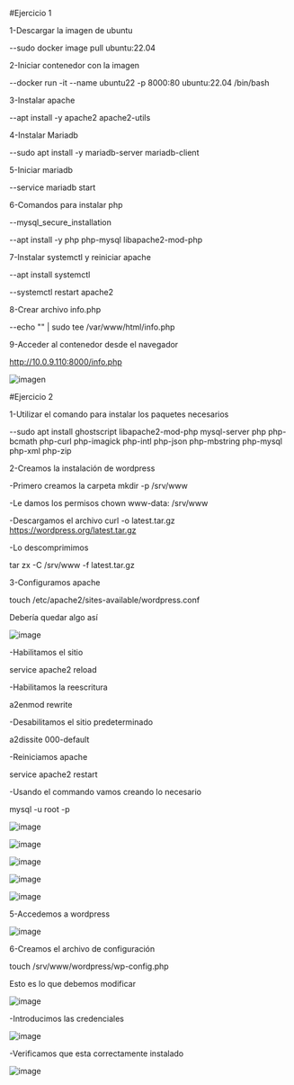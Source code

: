 #Ejercicio 1

1-Descargar la imagen de ubuntu

--sudo docker image pull ubuntu:22.04

2-Iniciar contenedor con la imagen

--docker run -it --name ubuntu22 -p 8000:80 ubuntu:22.04 /bin/bash

3-Instalar apache

--apt install -y apache2 apache2-utils

4-Instalar Mariadb

--sudo apt install -y mariadb-server mariadb-client

5-Iniciar mariadb

--service mariadb start

6-Comandos para instalar php

--mysql_secure_installation

--apt install -y php php-mysql libapache2-mod-php

7-Instalar systemctl y reiniciar apache

--apt install systemctl

--systemctl restart apache2

8-Crear archivo info.php

--echo "<?php phpinfo(); ?>" | sudo tee /var/www/html/info.php

9-Acceder al contenedor desde el navegador

http://10.0.9.110:8000/info.php

![imagen](https://github.com/user-attachments/assets/6355a797-5c58-4857-8081-c8530a63dc2f)

#Ejercicio 2

1-Utilizar el comando para instalar los paquetes necesarios

--sudo apt install ghostscript libapache2-mod-php mysql-server php php-bcmath php-curl php-imagick php-intl php-json php-mbstring php-mysql php-xml php-zip

2-Creamos la instalación de wordpress

-Primero creamos la carpeta
mkdir -p /srv/www

-Le damos los permisos
chown www-data: /srv/www

-Descargamos el archivo
curl -o latest.tar.gz https://wordpress.org/latest.tar.gz

-Lo descomprimimos

tar zx -C /srv/www -f latest.tar.gz

3-Configuramos apache

touch /etc/apache2/sites-available/wordpress.conf

Debería quedar algo así

![image](https://github.com/user-attachments/assets/920faa98-e62d-4a81-ae0a-68d534863a48)

-Habilitamos el sitio

service apache2 reload

-Habilitamos la reescritura

a2enmod rewrite

-Desabilitamos el sitio predeterminado

a2dissite 000-default

-Reiniciamos apache

service apache2 restart

-Usando el commando vamos creando lo necesario

mysql -u root -p

![image](https://github.com/user-attachments/assets/861a91c2-928a-4ea0-8c20-18cb27ebbc29)

![image](https://github.com/user-attachments/assets/8532d0f9-c9a7-495d-a951-e730abbd5757)

![image](https://github.com/user-attachments/assets/8484b2dc-055a-4957-9e9b-1a7db814e023)

![image](https://github.com/user-attachments/assets/ad0f218c-01df-4ef8-9e60-0d7e420b7e27)

![image](https://github.com/user-attachments/assets/d4d4f461-5aa7-4413-b05c-bc34f66ee805)

5-Accedemos a wordpress

![image](https://github.com/user-attachments/assets/fd775915-9023-405e-b0df-a69d7bfd91f2)

6-Creamos el archivo de configuración

touch /srv/www/wordpress/wp-config.php

Esto es lo que debemos modificar

![image](https://github.com/user-attachments/assets/da47b4d1-0ddf-4b3d-b9cd-43449259df4c)


-Introducimos las credenciales

![image](https://github.com/user-attachments/assets/3dd0e713-9b8a-4318-9780-0c32d467cd2c)

-Verificamos que esta correctamente instalado

![image](https://github.com/user-attachments/assets/c0d23af8-9d7f-4733-9a5b-2b3bdf73d0e0)

